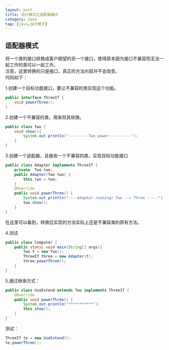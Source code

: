 ```yaml
---
layout: post
title: 设计模式之适配器模式
category: Java
tag: [java,设计模式]
---
```


## 适配器模式
将一个类的接口转换成客户期望的另一个接口，使得原本因为接口不兼容而无法一起工作的类可以一起工作。  
注意，这里转换的只是接口，真正的方法内容并不会改变。  
代码如下：  

1.创建一个目标功能接口，要让不兼容的类实现这个功能。

```java
public interface ThreeIf {
    void powerThree();
}
```

2.创建一个不兼容的类，用来将其转换。

```java
public class Two {
    void show(){
        System.out.println("---------Two power----------");
    }
}
```

3.创建一个适配器，且接收一个不兼容的类，实现目标功能接口

```java
public class Adapter implements ThreeIf {
    private  Two two;
    public Adapter(Two two) {
        this.two = two;
    }
    @Override
    public void powerThree() {
        System.out.println("----Adapter running! Two --> Three -----");
        two.show();
    }
}
```
在这里可以看到，转换后实现的方法实际上还是不兼容类的原有方法。

4.测试

```java
public class Computer {
    public static void main(String[] args){
        Two t = new Two();
        ThreeIf three = new Adapter(t);
        three.powerThree();
    }
}
```

5.通过继承方式：

```java
public class UseExtend extends Two implements ThreeIf {
    @Override
    public void powerThree() {
        System.out.println("***********");
        this.show();
    }
}  
```

测试：  

```java
ThreeIf te = new UseExtend();
te.powerThree();
```